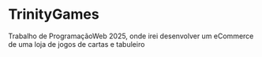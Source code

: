 # TrinityGames
Trabalho de ProgramaçãoWeb 2025, onde irei desenvolver um eCommerce de uma loja de jogos de cartas e tabuleiro
